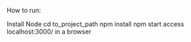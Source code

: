 How to run:


Install Node
cd to_project_path
npm install
npm start
access localhost:3000/ in a browser
